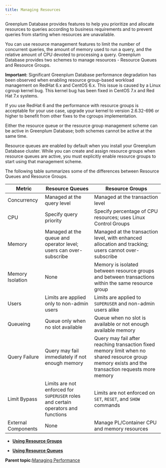 ```yaml
---
title: Managing Resources 
---
```


Greenplum Database provides features to help you prioritize and allocate resources to queries according to business requirements and to prevent queries from starting when resources are unavailable.

You can use resource management features to limit the number of concurrent queries, the amount of memory used to run a query, and the relative amount of CPU devoted to processing a query. Greenplum Database provides two schemes to manage resources - Resource Queues and Resource Groups.

**Important:** Significant Greenplum Database performance degradation has been observed when enabling resource group-based workload management on RedHat 6.x and CentOS 6.x. This issue is caused by a Linux cgroup kernel bug. This kernel bug has been fixed in CentOS 7.x and Red Hat 7.x systems.

If you use RedHat 6 and the performance with resource groups is acceptable for your use case, upgrade your kernel to version 2.6.32-696 or higher to benefit from other fixes to the cgroups implementation.

Either the resource queue or the resource group management scheme can be active in Greenplum Database; both schemes cannot be active at the same time.

Resource queues are enabled by default when you install your Greenplum Database cluster. While you can create and assign resource groups when resource queues are active, you must explicitly enable resource groups to start using that management scheme.

The following table summarizes some of the differences between Resource Queues and Resource Groups.

|Metric|Resource Queues|Resource Groups|
|------|---------------|---------------|
|Concurrency|Managed at the query level|Managed at the transaction level|
|CPU|Specify query priority|Specify percentage of CPU resources; uses Linux Control Groups|
|Memory|Managed at the queue and operator level; users can over-subscribe|Managed at the transaction level, with enhanced allocation and tracking; users cannot over-subscribe|
|Memory Isolation|None|Memory is isolated between resource groups and between transactions within the same resource group|
|Users|Limits are applied only to non-admin users|Limits are applied to `SUPERUSER` and non-admin users alike|
|Queueing|Queue only when no slot available|Queue when no slot is available or not enough available memory|
|Query Failure|Query may fail immediately if not enough memory|Query may fail after reaching transaction fixed memory limit when no shared resource group memory exists and the transaction requests more memory|
|Limit Bypass|Limits are not enforced for `SUPERUSER` roles and certain operators and functions|Limits are not enforced on `SET`, `RESET`, and `SHOW` commands|
|External Components|None|Manage PL/Container CPU and memory resources|

-   **[Using Resource Groups](workload_mgmt_resgroups.html)**  

-   **[Using Resource Queues](workload_mgmt.html)**  


**Parent topic:**[Managing Performance](partV.html)

